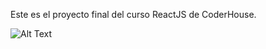Este es el proyecto final del curso ReactJS de CoderHouse.

![Alt Text](https://media.giphy.com/media/vFKqnCdLPNOKc/giphy.gif)